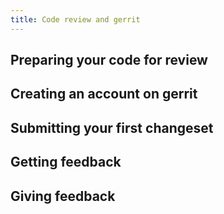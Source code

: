 ```yaml
---
title: Code review and gerrit
---
```


## Preparing your code for review

## Creating an account on gerrit

## Submitting your first changeset

## Getting feedback

## Giving feedback
